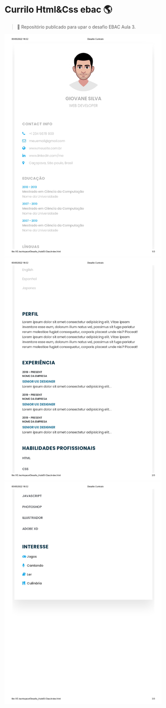 # Currilo Html&Css ebac :earth_americas:

> :milky_way: Repositório publicado para upar o desafio EBAC Aula 3.

![Esse é um print da minha pagina!](image/pag1.jpg "Primeira pagina")
![Esse é um print da minha pagina!](image/pag2.jpg "Segunda pagina")
![Esse é um print da minha pagina!](image/pag3.jpg "Terceira pagina")
